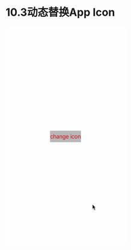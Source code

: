 # 10.3动态替换App Icon
<img src="https://github.com/DeftMKJ/ChangeLogo/blob/master/1.gif" alt="UI" title="Deftmikejing" width="320" height="580" />
